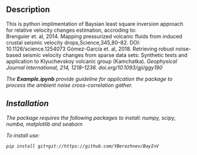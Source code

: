 ## Description
This is python implimentation of Baysian least square inversion approach for relative velocity changes estimation, accroding to: \
Brenguier et. al, 2014.  Mapping  pressurized  volcanic fluids   from   induced   crustal   seismic   velocity   drops,Science,345,80–82. DOI: 10.1126/science.1254073
Gómez-García et. al, 2018. Retrieving robust noise-based seismic velocity changes from sparse data sets: Synthetic tests and application to Klyuchevskoy volcanic group (Kamchatka). <i>Geophysical Journal International, <i>214, 1218–1236. doi.org/10.1093/gji/ggy190

The **Example.ipynb** provide guideline for application the package to process the ambient noise cross-correlation gather.
## Installation

The package requires the following packages to install: numpy, scipy, numba, matplotlib and seaborn

To install use:
```
pip install git+git://https://github.com/YBerezhnev/BayInV
```

